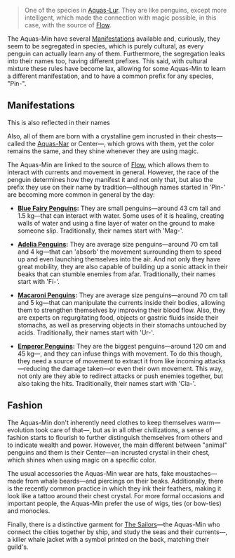 
>One of the species in <a href='#' class='note-link' data-id='Aquas-Lur' onclick="Shiny.setInputValue('linked_doc_click', 'Aquas-Lur', {priority: 'event'}); return false;">Aquas-Lur</a>. They are like penguins, except more intelligent, which made the connection with magic possible, in this case, with the source of <a href='#' class='note-link' data-id='Flow' onclick="Shiny.setInputValue('linked_doc_click', 'Flow', {priority: 'event'}); return false;">Flow</a>.

The Aquas-Min have several <a href='#' class='note-link' data-id='Manifestations' onclick="Shiny.setInputValue('linked_doc_click', 'Manifestations', {priority: 'event'}); return false;">Manifestations</a> available and, curiously, they seem to be segregated in species, which is purely cultural, as every penguin can actually learn any of them. Furthermore, the segregation leaks into their names too, having different prefixes. This said, with cultural mixture these rules have become lax, allowing for some Aquas-Min to learn a different manifestation, and to have a common prefix for any species, "Pin-".

## Manifestations



This is also reflected in their names

Also, all of them are born with a crystalline gem incrusted in their chests—called the <a href='#' class='note-link' data-id='Aquas-Nar' onclick="Shiny.setInputValue('linked_doc_click', 'Aquas-Nar', {priority: 'event'}); return false;">Aquas-Nar</a> or Center—, which grows with them, yet the color remains the same, and they shine whenever they are using magic.

The Aquas-Min are linked to the source of <a href='#' class='note-link' data-id='Flow' onclick="Shiny.setInputValue('linked_doc_click', 'Flow', {priority: 'event'}); return false;">Flow</a>, which allows them to interact with currents and movement in general. However, the race of the penguin determines how they manifest it and not only that, but also the prefix they use on their name by tradition—although names started in 'Pin-' are becoming more common in general by the day:

+ **<a href='#' class='note-link' data-id='Blue Fairy Penguins' onclick="Shiny.setInputValue('linked_doc_click', 'Blue Fairy Penguins', {priority: 'event'}); return false;">Blue Fairy Penguins</a>:** They are small penguins—around 43 cm tall and 1.5 kg—that can interact with water. Some uses of it is healing, creating walls of water and using a fine layer of water on the ground to make someone slip. Traditionally, their names start with 'Mag-'.

+ **<a href='#' class='note-link' data-id='Adelia Penguins' onclick="Shiny.setInputValue('linked_doc_click', 'Adelia Penguins', {priority: 'event'}); return false;">Adelia Penguins</a>:** They are average size penguins—around 70 cm tall and 4 kg—that can 'absorb' the movement surrounding them to speed up and even launching themselves into the air. And not only they have great mobility, they are also capable of building up a sonic attack in their beaks that can stumble enemies from afar. Traditionally, their names start with 'Fi-'.

+ **<a href='#' class='note-link' data-id='Macaroni Penguins' onclick="Shiny.setInputValue('linked_doc_click', 'Macaroni Penguins', {priority: 'event'}); return false;">Macaroni Penguins</a>:** They are average size penguins—around 70 cm tall and 5 kg—that can manipulate the currents inside their bodies, allowing them to strengthen themselves by improving their blood flow. Also, they are experts on regurgitating food, objects or gastric fluids inside their stomachs, as well as preserving objects in their stomachs untouched by acids. Traditionally, their names start with 'Ur-'.

+ **<a href='#' class='note-link' data-id='Emperor Penguins' onclick="Shiny.setInputValue('linked_doc_click', 'Emperor Penguins', {priority: 'event'}); return false;">Emperor Penguins</a>:** They are the biggest penguins—around 120 cm and 45 kg—, and they can infuse things with movement. To do this though, they need a source of movement to extract it from like incoming attacks—reducing the damage taken—or even their own movement. This way, not only are they able to redirect attacks or push enemies together, but also taking the hits. Traditionally, their names start with 'Cla-'.

## Fashion
The Aquas-Min don't inherently need clothes to keep themselves warm—evolution took care of that—, but as in all other civilizations, a sense of fashion starts to flourish to further distinguish themselves from others and to indicate wealth and power. However, the main different between "animal" penguins and them is their Center—an incrusted crystal in their chest, which shines when using magic on a specific color.

The usual accessories the Aquas-Min wear are hats, fake moustaches—made from whale beards—and piercings on their beaks. Additionally, there is the recently common practice in which they ink their feathers, making it look like a tattoo around their chest crystal. For more formal occasions and important people, the Aquas-Min prefer the use of wigs, ties (or bow-ties) and monocles. 

Finally, there is a distinctive garment for <a href='#' class='note-link' data-id='The Sailors' onclick="Shiny.setInputValue('linked_doc_click', 'The Sailors', {priority: 'event'}); return false;">The Sailors</a>—the Aquas-Min who connect the cities together by ship, and study the seas and their currents—, a killer whale jacket with a symbol printed on the back, matching their guild's.

